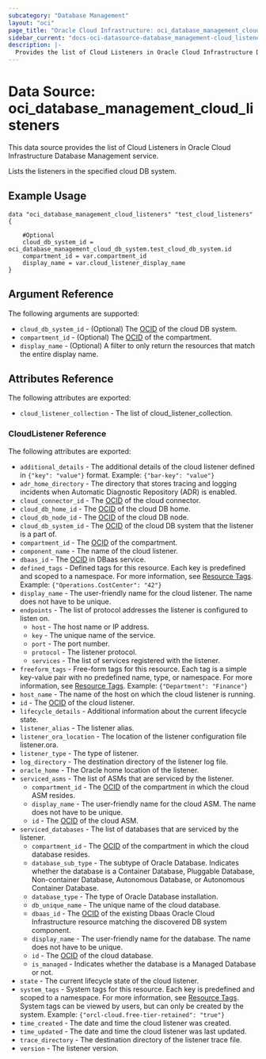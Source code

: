 ```yaml
---
subcategory: "Database Management"
layout: "oci"
page_title: "Oracle Cloud Infrastructure: oci_database_management_cloud_listeners"
sidebar_current: "docs-oci-datasource-database_management-cloud_listeners"
description: |-
  Provides the list of Cloud Listeners in Oracle Cloud Infrastructure Database Management service
---
```


# Data Source: oci_database_management_cloud_listeners
This data source provides the list of Cloud Listeners in Oracle Cloud Infrastructure Database Management service.

Lists the listeners in the specified cloud DB system.

## Example Usage

```hcl
data "oci_database_management_cloud_listeners" "test_cloud_listeners" {

	#Optional
	cloud_db_system_id = oci_database_management_cloud_db_system.test_cloud_db_system.id
	compartment_id = var.compartment_id
	display_name = var.cloud_listener_display_name
}
```

## Argument Reference

The following arguments are supported:

* `cloud_db_system_id` - (Optional) The [OCID](https://docs.cloud.oracle.com/iaas/Content/General/Concepts/identifiers.htm) of the cloud DB system.
* `compartment_id` - (Optional) The [OCID](https://docs.cloud.oracle.com/iaas/Content/General/Concepts/identifiers.htm) of the compartment.
* `display_name` - (Optional) A filter to only return the resources that match the entire display name.


## Attributes Reference

The following attributes are exported:

* `cloud_listener_collection` - The list of cloud_listener_collection.

### CloudListener Reference

The following attributes are exported:

* `additional_details` - The additional details of the cloud listener defined in `{"key": "value"}` format. Example: `{"bar-key": "value"}` 
* `adr_home_directory` - The directory that stores tracing and logging incidents when Automatic Diagnostic Repository (ADR) is enabled.
* `cloud_connector_id` - The [OCID](https://docs.cloud.oracle.com/iaas/Content/General/Concepts/identifiers.htm) of the cloud connector.
* `cloud_db_home_id` - The [OCID](https://docs.cloud.oracle.com/iaas/Content/General/Concepts/identifiers.htm) of the cloud DB home.
* `cloud_db_node_id` - The [OCID](https://docs.cloud.oracle.com/iaas/Content/General/Concepts/identifiers.htm) of the cloud DB node.
* `cloud_db_system_id` - The [OCID](https://docs.cloud.oracle.com/iaas/Content/General/Concepts/identifiers.htm) of the cloud DB system that the listener is a part of.
* `compartment_id` - The [OCID](https://docs.cloud.oracle.com/iaas/Content/General/Concepts/identifiers.htm) of the compartment.
* `component_name` - The name of the cloud listener.
* `dbaas_id` - The [OCID](https://docs.cloud.oracle.com/iaas/Content/General/Concepts/identifiers.htm) in DBaas service.
* `defined_tags` - Defined tags for this resource. Each key is predefined and scoped to a namespace. For more information, see [Resource Tags](https://docs.cloud.oracle.com/iaas/Content/General/Concepts/resourcetags.htm). Example: `{"Operations.CostCenter": "42"}` 
* `display_name` - The user-friendly name for the cloud listener. The name does not have to be unique.
* `endpoints` - The list of protocol addresses the listener is configured to listen on.
	* `host` - The host name or IP address.
	* `key` - The unique name of the service.
	* `port` - The port number.
	* `protocol` - The listener protocol.
	* `services` - The list of services registered with the listener.
* `freeform_tags` - Free-form tags for this resource. Each tag is a simple key-value pair with no predefined name, type, or namespace. For more information, see [Resource Tags](https://docs.cloud.oracle.com/iaas/Content/General/Concepts/resourcetags.htm). Example: `{"Department": "Finance"}` 
* `host_name` - The name of the host on which the cloud listener is running.
* `id` - The [OCID](https://docs.cloud.oracle.com/iaas/Content/General/Concepts/identifiers.htm) of the cloud listener.
* `lifecycle_details` - Additional information about the current lifecycle state.
* `listener_alias` - The listener alias.
* `listener_ora_location` - The location of the listener configuration file listener.ora.
* `listener_type` - The type of listener.
* `log_directory` - The destination directory of the listener log file.
* `oracle_home` - The Oracle home location of the listener.
* `serviced_asms` - The list of ASMs that are serviced by the listener.
	* `compartment_id` - The [OCID](https://docs.cloud.oracle.com/iaas/Content/General/Concepts/identifiers.htm) of the compartment in which the cloud ASM resides.
	* `display_name` - The user-friendly name for the cloud ASM. The name does not have to be unique.
	* `id` - The [OCID](https://docs.cloud.oracle.com/iaas/Content/General/Concepts/identifiers.htm) of the cloud ASM.
* `serviced_databases` - The list of databases that are serviced by the listener.
	* `compartment_id` - The [OCID](https://docs.cloud.oracle.com/iaas/Content/General/Concepts/identifiers.htm) of the compartment in which the cloud database resides.
	* `database_sub_type` - The subtype of Oracle Database. Indicates whether the database is a Container Database, Pluggable Database, Non-container Database, Autonomous Database, or Autonomous Container Database. 
	* `database_type` - The type of Oracle Database installation.
	* `db_unique_name` - The unique name of the cloud database.
	* `dbaas_id` - The [OCID](https://docs.cloud.oracle.com/iaas/Content/General/Concepts/identifiers.htm) of the existing Dbaas Oracle Cloud Infrastructure resource matching the discovered DB system component.
	* `display_name` - The user-friendly name for the database. The name does not have to be unique.
	* `id` - The [OCID](https://docs.cloud.oracle.com/iaas/Content/General/Concepts/identifiers.htm) of the cloud database.
	* `is_managed` - Indicates whether the database is a Managed Database or not.
* `state` - The current lifecycle state of the cloud listener.
* `system_tags` - System tags for this resource. Each key is predefined and scoped to a namespace. For more information, see [Resource Tags](https://docs.cloud.oracle.com/iaas/Content/General/Concepts/resourcetags.htm). System tags can be viewed by users, but can only be created by the system.  Example: `{"orcl-cloud.free-tier-retained": "true"}` 
* `time_created` - The date and time the cloud listener was created.
* `time_updated` - The date and time the cloud listener was last updated.
* `trace_directory` - The destination directory of the listener trace file.
* `version` - The listener version.

